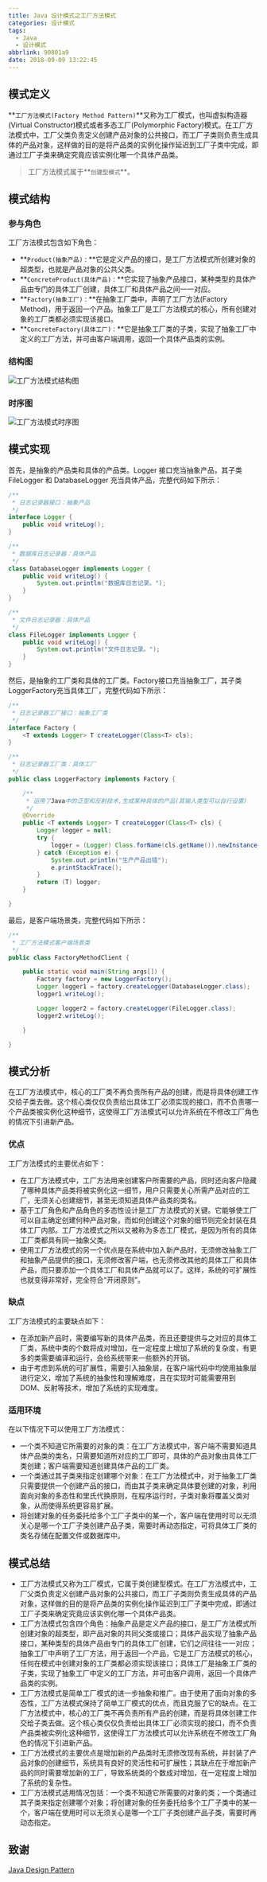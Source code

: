 ```yaml
---
title: Java 设计模式之工厂方法模式
categories: 设计模式
tags:
  - Java
  - 设计模式
abbrlink: 90801a9
date: 2018-09-09 13:22:45
---
```


## 模式定义 ##
**`工厂方法模式(Factory Method Pattern)`**又称为工厂模式，也叫虚拟构造器(Virtual Constructor)模式或者多态工厂(Polymorphic Factory)模式。在工厂方法模式中，工厂父类负责定义创建产品对象的公共接口，而工厂子类则负责生成具体的产品对象，这样做的目的是将产品类的实例化操作延迟到工厂子类中完成，即通过工厂子类来确定究竟应该实例化哪一个具体产品类。

> 工厂方法模式属于**`创建型模式`**。

## 模式结构 ##
### 参与角色 ###
工厂方法模式包含如下角色：
 - **`Product(抽象产品)：`**它是定义产品的接口，是工厂方法模式所创建对象的超类型，也就是产品对象的公共父类。
 - **`ConcreteProduct(具体产品)：`**它实现了抽象产品接口，某种类型的具体产品由专门的具体工厂创建，具体工厂和具体产品之间一一对应。
 - **`Factory(抽象工厂)：`**在抽象工厂类中，声明了工厂方法(Factory Method)，用于返回一个产品。抽象工厂是工厂方法模式的核心，所有创建对象的工厂类都必须实现该接口。
 - **`ConcreteFactory(具体工厂)：`**它是抽象工厂类的子类，实现了抽象工厂中定义的工厂方法，并可由客户端调用，返回一个具体产品类的实例。

### 结构图 ###
![工厂方法模式结构图](https://henleylee.github.io/medias/design_pattern/factorymethod_uml.jpg)

### 时序图 ###
![工厂方法模式时序图](https://henleylee.github.io/medias/design_pattern/factorymethod_seq.jpg)

## 模式实现 ##
首先，是抽象的产品类和具体的产品类。Logger 接口充当抽象产品，其子类 FileLogger 和 DatabaseLogger 充当具体产品，完整代码如下所示：
```java
/**
 * 日志记录器接口：抽象产品
 */
interface Logger {
    public void writeLog();
}
```

```java
/**
 * 数据库日志记录器：具体产品
 */
class DatabaseLogger implements Logger {
    public void writeLog() {
        System.out.println("数据库日志记录。");
    }
}
```

```java
/**
 * 文件日志记录器：具体产品
 */
class FileLogger implements Logger {
    public void writeLog() {
        System.out.println("文件日志记录。");
    }
}
```

然后，是抽象的工厂类和具体的工厂类。Factory接口充当抽象工厂，其子类LoggerFactory充当具体工厂，完整代码如下所示：
```java
/**
 * 日志记录器工厂接口：抽象工厂类
 */
interface Factory {
    <T extends Logger> T createLogger(Class<T> cls);
}
```

```java
/**
 * 日志记录器工厂类：具体工厂
 */
public class LoggerFactory implements Factory {

    /**
     * 运用了Java中的泛型和反射技术,生成某种具体的产品(其输入类型可以自行设置)
     */
    @Override
    public <T extends Logger> T createLogger(Class<T> cls) {
        Logger logger = null;
        try {
            logger = (Logger) Class.forName(cls.getName()).newInstance();
        } catch (Exception e) {
            System.out.println("生产产品出错");
            e.printStackTrace();
        }
        return (T) logger;
    }

}
```

最后，是客户端场景类，完整代码如下所示：
```java
/**
 * 工厂方法模式客户端场景类
 */
public class FactoryMethodClient {

    public static void main(String args[]) {
        Factory factory = new LoggerFactory();
        Logger logger1 = factory.createLogger(DatabaseLogger.class);
        logger1.writeLog();

        Logger logger2 = factory.createLogger(FileLogger.class);
        logger2.writeLog();

    }

}
```

## 模式分析 ##
在工厂方法模式中，核心的工厂类不再负责所有产品的创建，而是将具体创建工作交给子类去做。这个核心类仅仅负责给出具体工厂必须实现的接口，而不负责哪一个产品类被实例化这种细节，这使得工厂方法模式可以允许系统在不修改工厂角色的情况下引进新产品。

### 优点 ###
工厂方法模式的主要优点如下：
 - 在工厂方法模式中，工厂方法用来创建客户所需要的产品，同时还向客户隐藏了哪种具体产品类将被实例化这一细节，用户只需要关心所需产品对应的工厂，无须关心创建细节，甚至无须知道具体产品类的类名。
 - 基于工厂角色和产品角色的多态性设计是工厂方法模式的关键。它能够使工厂可以自主确定创建何种产品对象，而如何创建这个对象的细节则完全封装在具体工厂内部。工厂方法模式之所以又被称为多态工厂模式，是因为所有的具体工厂类都具有同一抽象父类。
 - 使用工厂方法模式的另一个优点是在系统中加入新产品时，无须修改抽象工厂和抽象产品提供的接口，无须修改客户端，也无须修改其他的具体工厂和具体产品，而只要添加一个具体工厂和具体产品就可以了。这样，系统的可扩展性也就变得非常好，完全符合“开闭原则”。

### 缺点 ###
工厂方法模式的主要缺点如下：
 - 在添加新产品时，需要编写新的具体产品类，而且还要提供与之对应的具体工厂类，系统中类的个数将成对增加，在一定程度上增加了系统的复杂度，有更多的类需要编译和运行，会给系统带来一些额外的开销。
 - 由于考虑到系统的可扩展性，需要引入抽象层，在客户端代码中均使用抽象层进行定义，增加了系统的抽象性和理解难度，且在实现时可能需要用到DOM、反射等技术，增加了系统的实现难度。

### 适用环境 ###
在以下情况下可以使用工厂方法模式：
 - 一个类不知道它所需要的对象的类：在工厂方法模式中，客户端不需要知道具体产品类的类名，只需要知道所对应的工厂即可，具体的产品对象由具体工厂类创建；客户端需要知道创建具体产品的工厂类。
 - 一个类通过其子类来指定创建哪个对象：在工厂方法模式中，对于抽象工厂类只需要提供一个创建产品的接口，而由其子类来确定具体要创建的对象，利用面向对象的多态性和里氏代换原则，在程序运行时，子类对象将覆盖父类对象，从而使得系统更容易扩展。
 - 将创建对象的任务委托给多个工厂子类中的某一个，客户端在使用时可以无须关心是哪一个工厂子类创建产品子类，需要时再动态指定，可将具体工厂类的类名存储在配置文件或数据库中。

## 模式总结 ##
 - 工厂方法模式又称为工厂模式，它属于类创建型模式。在工厂方法模式中，工厂父类负责定义创建产品对象的公共接口，而工厂子类则负责生成具体的产品对象，这样做的目的是将产品类的实例化操作延迟到工厂子类中完成，即通过工厂子类来确定究竟应该实例化哪一个具体产品类。
 - 工厂方法模式包含四个角色：抽象产品是定义产品的接口，是工厂方法模式所创建对象的超类型，即产品对象的共同父类或接口；具体产品实现了抽象产品接口，某种类型的具体产品由专门的具体工厂创建，它们之间往往一一对应；抽象工厂中声明了工厂方法，用于返回一个产品，它是工厂方法模式的核心，任何在模式中创建对象的工厂类都必须实现该接口；具体工厂是抽象工厂类的子类，实现了抽象工厂中定义的工厂方法，并可由客户调用，返回一个具体产品类的实例。
 - 工厂方法模式是简单工厂模式的进一步抽象和推广。由于使用了面向对象的多态性，工厂方法模式保持了简单工厂模式的优点，而且克服了它的缺点。在工厂方法模式中，核心的工厂类不再负责所有产品的创建，而是将具体创建工作交给子类去做。这个核心类仅仅负责给出具体工厂必须实现的接口，而不负责产品类被实例化这种细节，这使得工厂方法模式可以允许系统在不修改工厂角色的情况下引进新产品。
 - 工厂方法模式的主要优点是增加新的产品类时无须修改现有系统，并封装了产品对象的创建细节，系统具有良好的灵活性和可扩展性；其缺点在于增加新产品的同时需要增加新的工厂，导致系统类的个数成对增加，在一定程度上增加了系统的复杂性。
 - 工厂方法模式适用情况包括：一个类不知道它所需要的对象的类；一个类通过其子类来指定创建哪个对象；将创建对象的任务委托给多个工厂子类中的某一个，客户端在使用时可以无须关心是哪一个工厂子类创建产品子类，需要时再动态指定。

## 致谢 ##
[Java Design Pattern](https://www.gitbook.com/book/quanke/design-pattern-java/)
